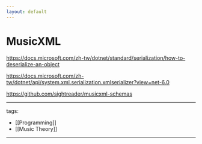 ```yaml
---
layout: default
---
```

# MusicXML

https://docs.microsoft.com/zh-tw/dotnet/standard/serialization/how-to-deserialize-an-object

https://docs.microsoft.com/zh-tw/dotnet/api/system.xml.serialization.xmlserializer?view=net-6.0

https://github.com/sightreader/musicxml-schemas

---
tags:
  - [[Programming]]
  - [[Music Theory]]
---

